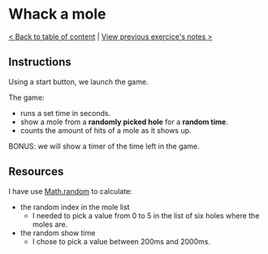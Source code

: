 # Whack a mole

[< Back to table of content](../README.md) |
[View previous exercice's notes >](../29-Countdown.Timer/Notes.md)

## Instructions

Using a start button, we launch the game.

The game:

- runs a set time in seconds.
- show a mole from a **randomly picked hole** for a **random time**.
- counts the amount of hits of a mole as it shows up.

BONUS: we will show a timer of the time left in the game.

## Resources

I have use [Math.random](https://developer.mozilla.org/fr/docs/Web/JavaScript/Reference/Objets_globaux/Math/random) to calculate:

- the random index in the mole list
  - I needed to pick a value from 0 to 5 in the list of six holes where the moles are.
- the random show time
  - I chose to pick a value between 200ms and 2000ms.
